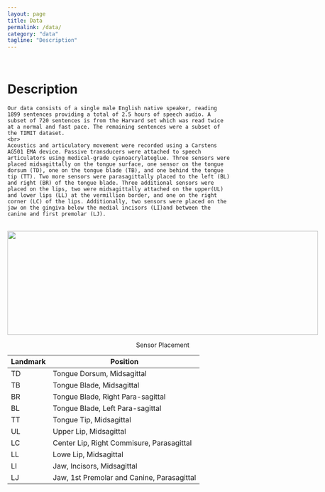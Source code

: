 ```yaml
---
layout: page
title: Data
permalink: /data/
category: "data"
tagline: "Description"
---
```


<div class="intro"><br>
    <h1>Description</h1>
    
    Our data consists of a single male English native speaker, reading 1899 sentences providing a total of 2.5 hours of speech audio. A subset of 720 sentences is from the Harvard set which was read twice at a normal and fast pace. The remaining sentences were a subset of the TIMIT dataset.
    <br>
    Acoustics and articulatory movement were recorded using a Carstens AG501 EMA device. Passive transducers were attached to speech articulators using medical-grade cyanoacrylateglue. Three sensors were placed midsagittally on the tongue surface, one sensor on the tongue dorsum (TD), one on the tongue blade (TB), and one behind the tongue tip (TT). Two more sensors were parasagittally placed to the left (BL) and right (BR) of the tongue blade. Three additional sensors were placed on the lips, two were midsagittally attached on the upper(UL) and lower lips (LL) at the vermillion border, and one on the right corner (LC) of the lips. Additionally, two sensors were placed on the jaw on the gingiva below the medial incisors (LI)and between the canine and first premolar (LJ).
    
</div>
<br>

<div class="teaser">
  <div style="float:left;margin-right:5px;">
      <img src="{{site.url}}/{{site.baseurl}}/images/data/tongue_sensors.png" height="234" width="700"  />
      <p style="text-align:center;">Sensor Placement</p>
  </div>
</div>
<br>

<table class="tg">
<thead>
  <tr>
    <th class="tg-fymr">Landmark</th>
    <th class="tg-fymr">Position</th>
  </tr>
</thead>
<tbody>
  <tr>
    <td class="tg-0pky">TD</td>
    <td class="tg-0pky">Tongue Dorsum, Midsagittal</td>
  </tr>
  <tr>
    <td class="tg-0pky">TB</td>
    <td class="tg-0pky">Tongue Blade, Midsagittal</td>
  </tr>
  <tr>
    <td class="tg-0pky">BR</td>
    <td class="tg-0pky">Tongue Blade, Right Para-sagittal</td>
  </tr>
  <tr>
    <td class="tg-0pky">BL</td>
    <td class="tg-0pky">Tongue Blade, Left Para-sagittal</td>
  </tr>
  <tr>
    <td class="tg-0pky">TT</td>
    <td class="tg-0pky">Tongue Tip, Midsagittal</td>
  </tr>
  <tr>
    <td class="tg-0pky">UL</td>
    <td class="tg-0pky">Upper Lip, Midsagittal</td>
  </tr>
  <tr>
    <td class="tg-0pky">LC</td>
    <td class="tg-0pky">Center Lip, Right Commisure, Parasagittal</td>
  </tr>
  <tr>
    <td class="tg-0pky">LL</td>
    <td class="tg-0pky">Lowe Lip, Midsagittal</td>
  </tr>
  <tr>
    <td class="tg-0pky">LI</td>
    <td class="tg-0pky">Jaw, Incisors, Midsagittal</td>
  </tr>
  <tr>
    <td class="tg-0pky">LJ</td>
    <td class="tg-0pky">Jaw, 1st Premolar and Canine, Parasagittal</td>
  </tr>
</tbody>
</table>
